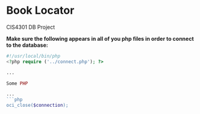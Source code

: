 Book Locator
=======

CIS4301 DB Project


<b>Make sure the following appears in all of you php files in order to connect to the database:</b>

```php
#!/usr/local/bin/php
<?php require ('../connect.php'); ?>

...

Some PHP

...
```php
oci_close($connection);
```
```
